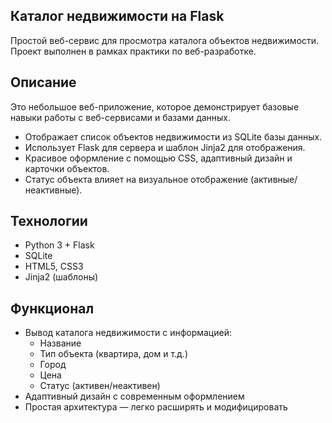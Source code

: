 ## Каталог недвижимости на Flask  
Простой веб-сервис для просмотра каталога объектов недвижимости.    
Проект выполнен в рамках практики по веб-разработке. 

## Описание  
Это небольшое веб-приложение, которое демонстрирует базовые навыки работы с веб-сервисами и базами данных.    
- Отображает список объектов недвижимости из SQLite базы данных.    
- Использует Flask для сервера и шаблон Jinja2 для отображения.    
- Красивое оформление с помощью CSS, адаптивный дизайн и карточки объектов.    
- Статус объекта влияет на визуальное отображение (активные/неактивные).  


## Технологии  
  
- Python 3 + Flask    
- SQLite    
- HTML5, CSS3    
- Jinja2 (шаблоны)  

## Функционал  

- Вывод каталога недвижимости с информацией:  
  - Название    
  - Тип объекта (квартира, дом и т.д.)    
  - Город    
  - Цена    
  - Статус (активен/неактивен)      
- Адаптивный дизайн с современным оформлением    
- Простая архитектура — легко расширять и модифицировать  
  
